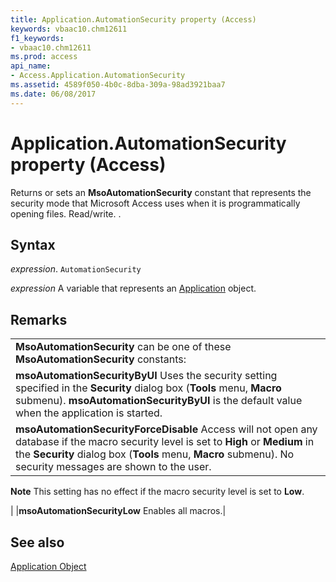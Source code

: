 ```yaml
---
title: Application.AutomationSecurity property (Access)
keywords: vbaac10.chm12611
f1_keywords:
- vbaac10.chm12611
ms.prod: access
api_name:
- Access.Application.AutomationSecurity
ms.assetid: 4589f050-4b0c-8dba-309a-98ad3921baa7
ms.date: 06/08/2017
---
```



# Application.AutomationSecurity property (Access)

Returns or sets an **MsoAutomationSecurity** constant that represents the security mode that Microsoft Access uses when it is programmatically opening files. Read/write. .


## Syntax

 _expression_. `AutomationSecurity`

 _expression_ A variable that represents an [Application](Access.Application.md) object.


## Remarks




||
|:-----|
|**MsoAutomationSecurity** can be one of these **MsoAutomationSecurity** constants:|
|**msoAutomationSecurityByUI** Uses the security setting specified in the **Security** dialog box (**Tools** menu, **Macro** submenu). **msoAutomationSecurityByUI** is the default value when the application is started.|
|**msoAutomationSecurityForceDisable** Access will not open any database if the macro security level is set to **High** or **Medium** in the **Security** dialog box (**Tools** menu, **Macro** submenu). No security messages are shown to the user.
 **Note**  This setting has no effect if the macro security level is set to **Low**.

|
|**msoAutomationSecurityLow** Enables all macros.|

## See also


[Application Object](Access.Application.md)

